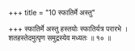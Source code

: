 +++
title = "10 स्फातिर्मे अस्तु"

+++
स्फातिर्मे अस्तु हस्तयोः स्फातिर्यत्र परारभे ।  
शतहस्तेदमुत्पृण समुद्रस्येव मध्यतः ॥ १० ॥